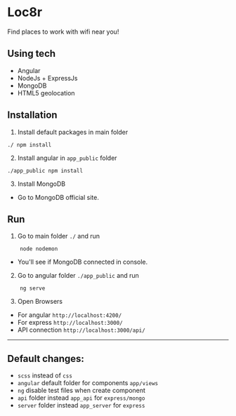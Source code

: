 # Loc8r

Find places to work with wifi near you!

## Using tech

- Angular
- NodeJs + ExpressJs
- MongoDB
- HTML5 geolocation

## Installation

1. Install default packages in main folder

```
./ npm install
```

2. Install angular in `app_public` folder

```
./app_public npm install
```

3. Install MongoDB

- Go to MongoDB official site.

## Run

1. Go to main folder `./` and run

```
    node nodemon
```

- You'll see if MongoDB connected in console.

2. Go to angular folder `./app_public` and run

```
    ng serve
```

3. Open Browsers

- For angular `http://localhost:4200/`
- For express `http://localhost:3000/`
- API connection `http://localhost:3000/api/`

---

## Default changes:

- `scss` instead of `css`
- `angular` default folder for components `app/views`
- `ng` disable test files when create component
- `api` folder instead `app_api` for `express/mongo`
- `server` folder instead `app_server` for `express`
